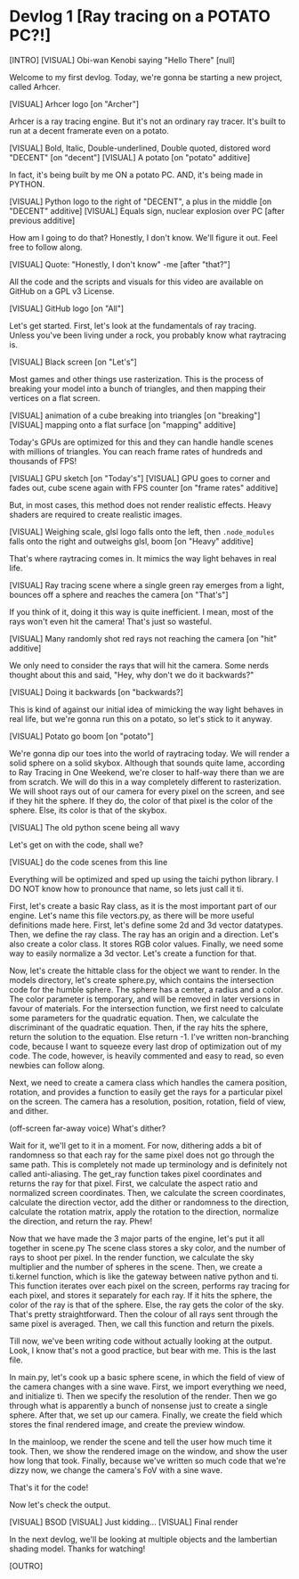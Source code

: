 # Devlog 1 [Ray tracing on a POTATO PC?!]

[INTRO]
[VISUAL] Obi-wan Kenobi saying "Hello There" [null]

Welcome to my first devlog. Today, we're gonna be starting a new project, called Arhcer.

[VISUAL] Arhcer logo [on "Archer"]

Arhcer is a ray tracing engine. But it's not an ordinary ray tracer. It's built to run at a decent framerate even on a potato.

[VISUAL] Bold, Italic, Double-underlined, Double quoted, distored word "DECENT" [on "decent"]
[VISUAL] A potato [on "potato" additive]

In fact, it's being built by me ON a potato PC. AND, it's being made in PYTHON.

[VISUAL] Python logo to the right of "DECENT", a plus in the middle [on "DECENT" additive]
[VISUAL] Equals sign, nuclear explosion over PC [after previous additive]

How am I going to do that? Honestly, I don't know. We'll figure it out. Feel free to follow along.

[VISUAL] Quote: "Honestly, I don't know" -me [after "that?"]

All the code and the scripts and visuals for this video are available on GitHub on a GPL v3 License.

[VISUAL] GitHub logo [on "All"]

Let's get started. First, let's look at the fundamentals of ray tracing.<br>Unless you've been living under a rock, you probably know what raytracing is.

[VISUAL] Black screen [on "Let's"]

Most games and other things use rasterization. This is the process of breaking your model into a bunch of triangles, and then mapping their vertices on a flat screen.

[VISUAL] animation of a cube breaking into triangles [on "breaking"]
[VISUAL] mapping onto a flat surface [on "mapping" additive]

Today's GPUs are optimized for this and they can handle handle scenes with millions of triangles. You can reach frame rates of hundreds and thousands of FPS!

[VISUAL] GPU sketch [on "Today's"]
[VISUAL] GPU goes to corner and fades out, cube scene again with FPS counter [on "frame rates" additive]

But, in most cases, this method does not render realistic effects. Heavy shaders are required to create realistic images.

[VISUAL] Weighing scale, glsl logo falls onto the left, then `.node_modules` falls onto the right and outweighs glsl, boom [on "Heavy" additive]

That's where raytracing comes in. It mimics the way light behaves in real life.

[VISUAL] Ray tracing scene where a single green ray emerges from a light, bounces off a sphere and reaches the camera [on "That's"]

If you think of it, doing it this way is quite inefficient. I mean, most of the rays won't even hit the camera! That's just so wasteful.

[VISUAL] Many randomly shot red rays not reaching the camera [on "hit" additive]

We only need to consider the rays that will hit the camera. Some nerds thought about this and said, "Hey, why don't we do it backwards?"

[VISUAL] Doing it backwards [on "backwards?]

This is kind of against our initial idea of mimicking the way light behaves in real life, but we're gonna run this on a potato, so let's stick to it anyway.

[VISUAL] Potato go boom [on "potato"]

We're gonna dip our toes into the world of raytracing today. We will render a solid sphere on a solid skybox. Although that sounds quite lame, according to Ray Tracing in One Weekend, we're closer to half-way there than we are from scratch.
We will do this in a way completely different to rasterization. We will shoot rays out of our camera for every pixel on the screen, and see if they hit the sphere. 
If they do, the color of that pixel is the color of the sphere. Else, its color is that of the skybox.

[VISUAL] The old python scene being all wavy

Let's get on with the code, shall we?

[VISUAL] do the code scenes from this line

Everything will be optimized and sped up using the taichi python library.
I DO NOT know how to pronounce that name, so lets just call it ti.

First, let's create a basic Ray class, as it is the most important part of our engine.
Let's name this file vectors.py, as there will be more useful definitions made here.
First, let's define some 2d and 3d vector datatypes. Then, we define the ray class.
The ray has an origin and a direction. Let's also create a color class. It stores RGB color values.
Finally, we need some way to easily normalize a 3d vector. Let's create a function for that.

Now, let's create the hittable class for the object we want to render.
In the models directory, let's create sphere.py, which contains the intersection code for the humble sphere.
The sphere has a center, a radius and a color. 
The color parameter is temporary, and will be removed in later versions in favour of materials.
For the intersection function, we first need to calculate some parameters for the quadratic equation.
Then, we calculate the discriminant of the quadratic equation.
Then, if the ray hits the sphere, return the solution to the equation. Else return -1.
I've written non-branching code, because I want to squeeze every last drop of optimization out of my code.
The code, however, is heavily commented and easy to read, so even newbies can follow along.

Next, we need to create a camera class which handles the camera position, rotation, and provides a function to
easily get the rays for a particular pixel on the screen.
The camera has a resolution, position, rotation, field of view, and dither.

(off-screen far-away voice) What's dither?

Wait for it, we'll get to it in a moment. For now, dithering adds a bit of randomness so that each ray for the
same pixel does not go through the same path. This is completely not made up terminology and is definitely not called
anti-aliasing.
The get_ray function takes pixel coordinates and returns the ray for that pixel.
First, we calculate the aspect ratio and normalized screen coordinates.
Then, we calculate the screen coordinates, calculate the direction vector,
add the dither or randomness to the direction, calculate the rotation matrix,
apply the rotation to the direction, normalize the direction, and return the ray. Phew!

Now that we have made the 3 major parts of the engine, let's put it all together in scene.py
The scene class stores a sky color, and the number of rays to shoot per pixel.
In the render function, we calculate the sky multiplier and the number of spheres in the scene.
Then, we create a ti.kernel function, which is like the gateway between native python and ti.
This function iterates over each pixel on the screen,
performs ray tracing for each pixel, and stores it separately for each ray.
If it hits the sphere, the color of the ray is that of the sphere.
Else, the ray gets the color of the sky. That's pretty straightforward.
Then the colour of all rays sent through the same pixel is averaged.
Then, we call this function and return the pixels.

Till now, we've been writing code without actually looking at the output.
Look, I know that's not a good practice, but bear with me. This is the last file.

In main.py, let's cook up a basic sphere scene, in which the field of view of the camera changes with a sine wave.
First, we import everything we need, and initialize ti.
Then we specify the resolution of the render.
Then we go through what is apparently a bunch of nonsense just to create a single sphere.
After that, we set up our camera.
Finally, we create the field which stores the final rendered image, and create the preview window.

In the mainloop, we render the scene and tell the user how much time it took.
Then, we show the rendered image on the window, and show the user how long that took.
Finally, because we've written so much code that we're dizzy now, we change the camera's FoV with a sine wave.

That's it for the code!

Now let's check the output.

[VISUAL] BSOD
[VISUAL] Just kidding...
[VISUAL] Final render

In the next devlog, we'll be looking at multiple objects and the lambertian shading model. Thanks for watching!

[OUTRO]
